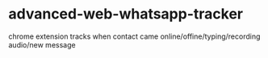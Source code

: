 # advanced-web-whatsapp-tracker
chrome extension tracks when contact came online/offine/typing/recording audio/new message
